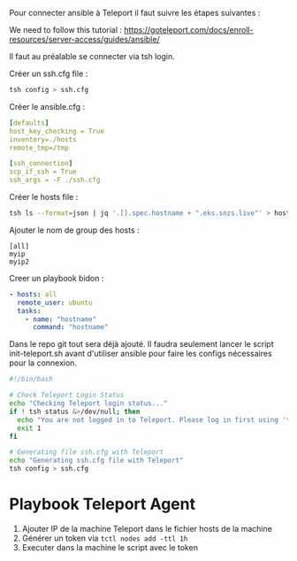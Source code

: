 Pour connecter ansible à Teleport il faut suivre les étapes suivantes : 

We need to follow this tutorial : 
https://goteleport.com/docs/enroll-resources/server-access/guides/ansible/

Il faut au préalable se connecter via tsh login.

Créer un ssh.cfg file : 
``` sh
tsh config > ssh.cfg
```

Créer le ansible.cfg :
``` yaml
[defaults]
host_key_checking = True
inventory=./hosts
remote_tmp=/tmp

[ssh_connection]
scp_if_ssh = True
ssh_args = -F ./ssh.cfg
```

Créer le hosts file : 
``` sh
tsh ls --format=json | jq '.[].spec.hostname + ".eks.snzs.live"' > hosts
```

Ajouter le nom de group des hosts : 
```
[all]
myip
myip2
```

Creer un playbook bidon : 
``` yaml
- hosts: all
  remote_user: ubuntu
  tasks:
    - name: "hostname"
      command: "hostname"
```

Dans le repo git tout sera déjà ajouté. Il faudra seulement lancer le script init-teleport.sh avant d'utiliser ansible pour faire les configs nécessaires pour la connexion.

``` bash
#!/bin/bash

# Check Teleport Login Status
echo "Checking Teleport login status..."
if ! tsh status &>/dev/null; then
  echo "You are not logged in to Teleport. Please log in first using 'tsh login' and then re-run this script."
  exit 1
fi

# Generating file ssh.cfg with Teleport
echo "Generating ssh.cfg file with Teleport"
tsh config > ssh.cfg
```

# Playbook Teleport Agent
1. Ajouter IP de la machine Teleport dans le fichier hosts de la machine
2. Générer un token via `tctl nodes add -ttl 1h`
3. Executer dans la machine le script avec le token